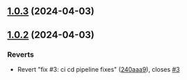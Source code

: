 ## [1.0.3](https://github.com/arjupba/nestjs-secret-manager/compare/v1.0.2...v1.0.3) (2024-04-03)



## [1.0.2](https://github.com/arjupba/nestjs-secret-manager/compare/v1.0.1...v1.0.2) (2024-04-03)


### Reverts

* Revert "fix #3: ci cd pipeline fixes" ([240aaa9](https://github.com/arjupba/nestjs-secret-manager/commit/240aaa9b8b4c8b408fd64d4c7f49a741b21cbedc)), closes [#3](https://github.com/arjupba/nestjs-secret-manager/issues/3)



